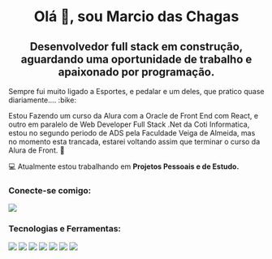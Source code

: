 <h1 align="center">Olá 👋, sou Marcio das Chagas</h1>
<h2 align="center">Desenvolvedor full stack em construção, aguardando uma oportunidade de trabalho e apaixonado por programação.</h2> 
<p> Sempre fui muito ligado a Esportes, e pedalar e um deles, que pratico quase diariamente.... :bike:  </p>
<p> Estou Fazendo um curso da Alura com a Oracle de Front End com React, e outro em paralelo de Web Developer Full Stack .Net da Coti Informatica, estou no segundo periodo 
de ADS pela Faculdade Veiga de Almeida, mas no momento esta trancada, estarei voltando assim que terminar o curso da Alura de Front. 🚀</p> 

💻 Atualmente estou trabalhando em **Projetos Pessoais e de Estudo.**
  

<h3 align="left">Conecte-se comigo:</h3>
<p align="left">
<a href="https://linkedin.com/in/marcio-chagas-dev"> <img src="https://img.shields.io/badge/linkedin-%230077B5.svg?style=for-the-badge&logo=linkedin&logoColor=white"></a>
</p>

<h3 align="left">Tecnologias e Ferramentas:</h3>

<img src="https://img.shields.io/badge/c%23-%23239120.svg?style=for-the-badge&logo=csharp&logoColor=white">   <img src="https://img.shields.io/badge/Visual%20Studio-5C2D91.svg?style=for-the-badge&logo=visual-studio&logoColor=white">  <img src="https://img.shields.io/badge/.NET-5C2D91?style=for-the-badge&logo=.net&logoColor=white">  <img src="https://img.shields.io/badge/Microsoft%20SQL%20Server-CC2927?style=for-the-badge&logo=microsoft%20sql%20server&logoColor=white"> <img src="https://img.shields.io/badge/react-%2320232a.svg?style=for-the-badge&logo=react&logoColor=%2361DAFB"> <img src="https://img.shields.io/badge/Visual%20Studio%20Code-0078d7.svg?style=for-the-badge&logo=visual-studio-code&logoColor=white"> <img src="https://img.shields.io/badge/html5-%23E34F26.svg?style=for-the-badge&logo=html5&logoColor=white"> 





            

